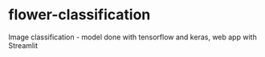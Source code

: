 # flower-classification
Image classification - model done with tensorflow and keras, web app with Streamlit
